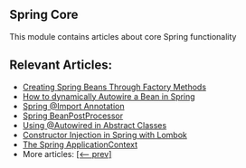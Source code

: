 ## Spring Core

This module contains articles about core Spring functionality

## Relevant Articles:

- [Creating Spring Beans Through Factory Methods](https://www.baeldung.com/spring-beans-factory-methods)
- [How to dynamically Autowire a Bean in Spring](https://www.baeldung.com/spring-dynamic-autowire)
- [Spring @Import Annotation](https://www.baeldung.com/spring-import-annotation)
- [Spring BeanPostProcessor](https://www.baeldung.com/spring-beanpostprocessor)
- [Using @Autowired in Abstract Classes](https://www.baeldung.com/spring-autowired-abstract-class)
- [Constructor Injection in Spring with Lombok](https://www.baeldung.com/spring-injection-lombok)
- [The Spring ApplicationContext](https://www.baeldung.com/spring-application-context)
- More articles: [[<-- prev]](/spring-core-3)

